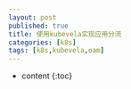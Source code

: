 ```yaml
---
layout: post
published: true
title: 使用kubevela实现应用分流
categories: [k8s]
tags: [k8s,kubevela,oam]
---
```

* content
{:toc}

## 
